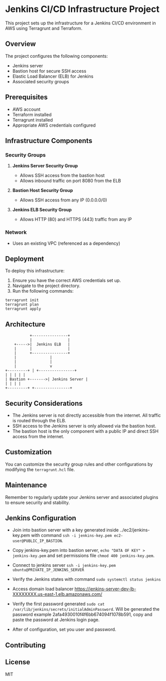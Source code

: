 # Jenkins CI/CD Infrastructure Project

This project sets up the infrastructure for a Jenkins CI/CD environment in AWS using Terragrunt and Terraform.

## Overview

The project configures the following components:
- Jenkins server
- Bastion host for secure SSH access
- Elastic Load Balancer (ELB) for Jenkins
- Associated security groups

## Prerequisites

- AWS account
- Terraform installed
- Terragrunt installed
- Appropriate AWS credentials configured

## Infrastructure Components

### Security Groups

1. **Jenkins Server Security Group**
   - Allows SSH access from the bastion host
   - Allows inbound traffic on port 8080 from the ELB

2. **Bastion Host Security Group**
   - Allows SSH access from any IP (0.0.0.0/0)

3. **Jenkins ELB Security Group**
   - Allows HTTP (80) and HTTPS (443) traffic from any IP

### Network

- Uses an existing VPC (referenced as a dependency)

## Deployment

To deploy this infrastructure:

1. Ensure you have the correct AWS credentials set up.
2. Navigate to the project directory.
3. Run the following commands:

```
terragrunt init
terragrunt plan
terragrunt apply
```


## Architecture

               +----------------+
               |                |
        +----->|  Jenkins ELB   |
        |      |                |
        |      +----------------+
        |               |
        |               |
        |               v
    +---------+ | +----------------+
    | | | | |
    | Bastion +------->| Jenkins Server |
    | | | |
    +---------+ +----------------+


## Security Considerations

- The Jenkins server is not directly accessible from the internet. All traffic is routed through the ELB.
- SSH access to the Jenkins server is only allowed via the bastion host.
- The bastion host is the only component with a public IP and direct SSH access from the internet.

## Customization

You can customize the security group rules and other configurations by modifying the `terragrunt.hcl` file.

## Maintenance

Remember to regularly update your Jenkins server and associated plugins to ensure security and stability.

## Jenkins Configuration

- Join into bastion server with a key generated inside ../ec2/jenkins-key.pem with command `ssh -i jenkins-key.pem ec2-user@PUBLIC_IP_BASTION`.

- Copy jenkins-key.pem into bastion server, `echo "DATA OF KEY" > jenkins-key.pem` and set permissions file `chmod 400 jenkins-key.pem`.

- Connect to jenkins server `ssh -i jenkins-key.pem ubuntu@PRIVATE_IP_JENKINS_SERVER` 

- Verify the Jenkins states with command `sudo systemctl status jenkins`

- Access domain load balancer https://jenkins-server-dev-lb-XXXXXXXX.us-east-1.elb.amazonaws.com/

- Verify the first password generated `sudo cat /var/lib/jenkins/secrets/initialAdminPassword`. Will be generated the password example 2afa4930010f4f6bb674094f1078b591, copy and paste the password at Jenkins login page. 

- After of configuration, set you user and password. 

## Contributing


## License

MIT